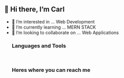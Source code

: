 <span></span><h2>👋 Hi there, I’m Carl</h2>
- 👀 I’m interested in ... Web Development
- 🌱 I’m currently learning ... MERN STACK
- 💞️ I’m looking to collaborate on ... Web Applications
 <br><h3>Languages and Tools</h3>
![<HTML>]( https://img.shields.io/badge/HTML5-E34F26?style=for-the-badge&logo=html5&logoColor=white) ![<HTML>](https://img.shields.io/badge/CSS3-1572B6?style=for-the-badge&logo=css3&logoColor=white) ![<BS>](https://img.shields.io/badge/Bootstrap-563D7C?style=for-the-badge&logo=bootstrap&logoColor=white) ![<JS>](https://img.shields.io/badge/JavaScript-F7DF1E?style=for-the-badge&logo=javascript&logoColor=black) ![<REACT>]( https://img.shields.io/badge/React-20232A?style=for-the-badge&logo=react&logoColor=61DAFB
)
 <br><h3>Heres where you can reach me</h3>
<a href="https://www.linkedin.com/in/cadawkins/">![<LinkedIn>](https://img.shields.io/badge/LinkedIn-0077B5?style=for-the-badge&logo=linkedin&logoColor=white)</a> <a href="carlanthony782@gmail.com">![<Gmail>](https://img.shields.io/badge/Gmail-D14836?style=for-the-badge&logo=gmail&logoColor=white)</a>

<!-- D4WKINS/D4WKINS is a ✨ special ✨ repository because its `README.md` (this file) appears on your GitHub profile.
You can click the Preview link to take a look at your changes. -->

 
 
 
